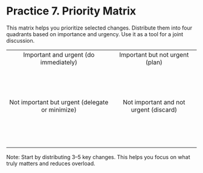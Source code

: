 # Practice 7. Priority Matrix

This matrix helps you prioritize selected changes. Distribute them into four quadrants based on importance and urgency. Use it as a tool for a joint discussion.

|||
|:--:|:--:|
| Important and urgent (do immediately)<br/><br/><br/><br/><br/> | Important but not urgent (plan)<br/><br/><br/><br/><br/> |
| Not important but urgent (delegate or minimize)<br/><br/><br/><br/><br/> | Not important and not urgent (discard)<br/><br/><br/><br/><br/> |
|||

Note: Start by distributing 3–5 key changes. This helps you focus on what truly matters and reduces overload.

